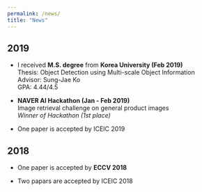 ```yaml
---
permalink: /news/
title: "News"
---
```


## 2019
- I received **M.S. degree** from **Korea University (Feb 2019)**  
  Thesis:  Object Detection using Multi-scale Object Information  
  Advisor: Sung-Jae Ko  
  GPA: 4.44/4.5

- **NAVER AI Hackathon (Jan - Feb 2019)**  
  Image retrieval challenge on general product images  
  *Winner of Hackathon (1st place)*

- One paper is accepted by ICEIC 2019

## 2018
- One paper is accepted by **ECCV 2018**  

- Two papars are accepted by ICEIC 2018
